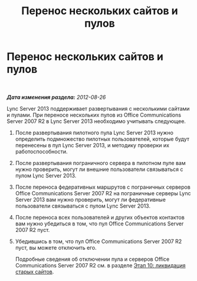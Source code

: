﻿---
title: Перенос нескольких сайтов и пулов
TOCTitle: Перенос нескольких сайтов и пулов
ms:assetid: 3bf677d4-a5af-4f73-8fad-1abf5b668cc1
ms:mtpsurl: https://technet.microsoft.com/ru-ru/library/JJ688025(v=OCS.15)
ms:contentKeyID: 49887950
ms.date: 05/19/2016
mtps_version: v=OCS.15
ms.translationtype: HT
---

# Перенос нескольких сайтов и пулов

 

_**Дата изменения раздела:** 2012-08-26_

Lync Server 2013 поддерживает развертывания с несколькими сайтами и пулами. При переносе нескольких пулов из Office Communications Server 2007 R2 в Lync Server 2013 необходимо учитывать следующее.

1.  После развертывания пилотного пула Lync Server 2013 нужно определить подмножество пилотных пользователей, которые будут перенесены в пул Lync Server 2013, и методику проверки их работоспособности.

2.  После развертывания пограничного сервера в пилотном пуле вам нужно проверить, могут ли внешние пользователи связываться с пулом Lync Server 2013.

3.  После переноса федеративных маршрутов с пограничных серверов Office Communications Server 2007 R2 на пограничные серверы Lync Server 2013 вам нужно проверить, могут ли федеративные пользователи связываться с пулом Lync Server 2013.

4.  После переноса всех пользователей и других объектов контактов вам нужно убедиться в том, что пул Office Communications Server 2007 R2 пуст.

5.  Убедившись в том, что пул Office Communications Server 2007 R2 пуст, вы можете отключить его.
    
    Подробные сведения об отключении пула и серверов Office Communications Server 2007 R2 см. в разделе [Этап 10: ликвидация старых сайтов](phase-10-decommission-legacy-site.md).

